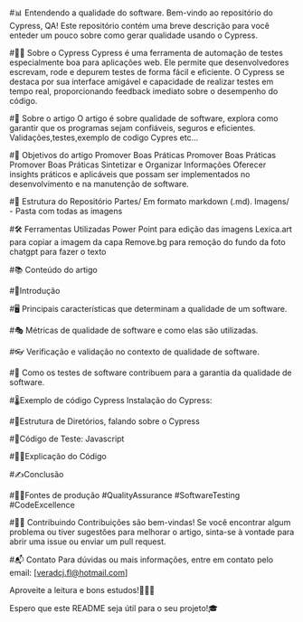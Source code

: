 
#📊 Entendendo a qualidade do software.
Bem-vindo ao repositório do Cypress, QA! Este repositório contém uma breve descrição para você enteder um pouco sobre como gerar qualidade usando o Cypress.

#👀💎 Sobre o Cypress
Cypress é uma ferramenta de automação de testes especialmente boa para aplicações web. Ele permite que desenvolvedores escrevam, rode e depurem testes de forma fácil e eficiente. O Cypress se destaca por sua interface amigável e capacidade de realizar testes em tempo real, proporcionando feedback imediato sobre o desempenho do código.
 
#📖 Sobre o artigo
O artigo é sobre qualidade de software, explora como garantir que os programas sejam confiáveis, seguros e eficientes. Validações,testes,exemplo de codigo Cypres etc...

#🚀 Objetivos do artigo
Promover Boas Práticas
Promover Boas Práticas
Promover Boas Práticas
Sintetizar e Organizar Informações
Oferecer insights práticos e aplicáveis que possam ser implementados no desenvolvimento e na manutenção de software.


#📂 Estrutura do Repositório
Partes/ Em formato markdown (.md).
Imagens/ - Pasta com todas as imagens

#🛠️ Ferramentas Utilizadas
Power Point para edição das imagens 
 Lexica.art para copiar a imagem da capa
 Remove.bg para remoção do fundo da foto 
 chatgpt para fazer o texto

#📚 Conteúdo do artigo

#🎁Introdução

#🖥 Principais características que determinam a qualidade de um software.

#🎭 Métricas de qualidade de software e como elas são utilizadas.

#👓 Verificação e validação no contexto de qualidade de software.

#🚂 Como os testes de software contribuem para a garantia da qualidade de software.

 

#🌡Exemplo de código Cypress
Instalação do Cypress:
 
#🛴Estrutura de Diretórios, falando sobre o Cypress

#🤠Código de Teste:
Javascript

#👨‍💻Explicação do Código

#✍Conclusão

#🚀✨Fontes de produção
#QualityAssurance #SoftwareTesting #CodeExcellence

#🧑‍💻 Contribuindo
Contribuições são bem-vindas! Se você encontrar algum problema ou tiver sugestões para melhorar o artigo, sinta-se à vontade para abrir uma issue ou enviar um pull request.

#📬 Contato
Para dúvidas ou mais informações, entre em contato pelo email: [veradcj.fl@hotmail.com]


Aproveite a leitura e bons estudos!🎇🎈🎉

Espero que este README seja útil para o seu projeto!🎓

